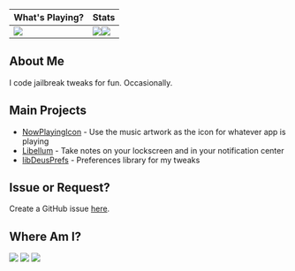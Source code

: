 | **What's Playing?** | **Stats** |
| :- | :- |
| [![](https://spotify-github-profile.vercel.app/api/view?uid=bezerk_jesus&cover_image=true&theme=default&bar_color=aabca9&bar_color_cover=true)](https://spotify-github-profile.vercel.app/api/view?uid=bezerk_jesus&redirect=true) | ![](https://github-readme-stats.vercel.app/api?username=LacertosusRepo&theme=dark&hide_border=true&include_all_commits=true&count_private=true)![](https://github-readme-stats.vercel.app/api/top-langs/?username=LacertosusRepo&theme=dark&hide_border=true&include_all_commits=true&count_private=true&layout=compact) |
  
## About Me
I code jailbreak tweaks for fun. Occasionally.

## Main Projects
* [NowPlayingIcon](https://repo.packix.com/package/com.lacertosusrepo.nowplayingicon/) - Use the music artwork as the icon for whatever app is playing
* [Libellum](https://chariz.com/get/libellum) - Take notes on your lockscreen and in your notification center
* [libDeusPrefs](https://github.com/LacertosusRepo/libDeusPrefs) - Preferences library for my tweaks

## Issue or Request?
Create a GitHub issue [here](https://github.com/LacertosusRepo/LacertosusRepo.github.io/issues/new/choose).

## Where Am I?
[<img src="https://img.shields.io/badge/Reddit-FF4500?style=for-the-badge&logo=reddit&logoColor=white">](https://www.reddit.com/user/Bezerk_Jesus)
[<img src="https://img.shields.io/badge/Gmail-D14836?style=for-the-badge&logo=gmail&logoColor=white">](mailto:LacertosusThemes@gmail.com)
[<img src="https://img.shields.io/badge/Twitter-1DA1F2?style=for-the-badge&logo=twitter&logoColor=white">](https://twitter.com/LacertosusDeus)

